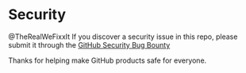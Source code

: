 # Security
@TheRealWeFixxIt
If you discover a security issue in this repo, please submit it through the
[GitHub Security Bug Bounty][hackerone-github]

Thanks for helping make GitHub products safe for everyone.

[hackerone-github]: https://hackerone.com/github
